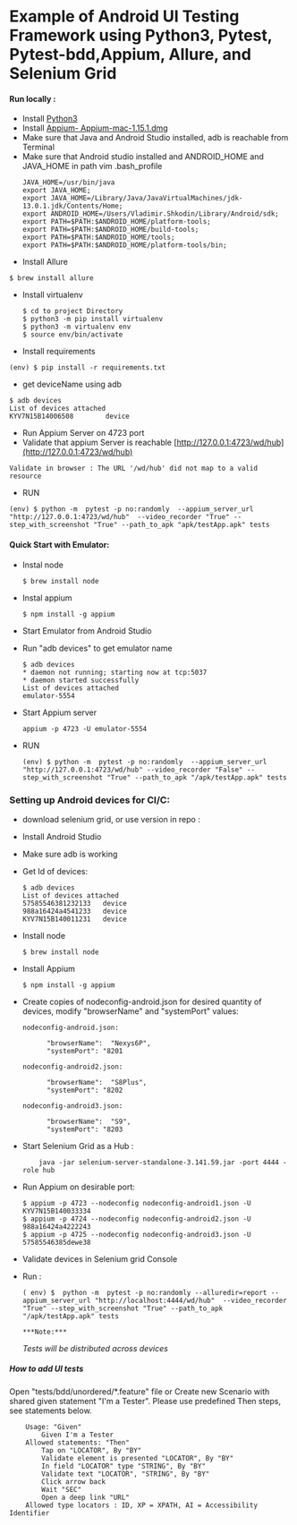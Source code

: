 # Example of Android UI Testing Framework using Python3, Pytest, Pytest-bdd,Appium, Allure, and Selenium Grid
#### Run locally :
* Install [Python3](https://www.python.org/downloads/)
* Install
  [Appium- Appium-mac-1.15.1.dmg](https://github.com/appium/appium-desktop/releases/tag/v1.15.1)
* Make sure that Java and Android Studio installed, adb is reachable
  from Terminal
* Make sure that Android studio installed and ANDROID_HOME and JAVA_HOME
  in path vim .bash_profile
    ```
    JAVA_HOME=/usr/bin/java
    export JAVA_HOME;
    export JAVA_HOME=/Library/Java/JavaVirtualMachines/jdk-13.0.1.jdk/Contents/Home;
    export ANDROID_HOME=/Users/Vladimir.Shkodin/Library/Android/sdk;
    export PATH=$PATH:$ANDROID_HOME/platform-tools;
    export PATH=$PATH:$ANDROID_HOME/build-tools;
    export PATH=$PATH:$ANDROID_HOME/tools;
    export PATH=$PATH:$ANDROID_HOME/platform-tools/bin;
    ```
* Install Allure
```
$ brew install allure
```
* Install virtualenv
    ```
    $ cd to project Directory
    $ python3 -m pip install virtualenv
    $ python3 -m virtualenv env
    $ source env/bin/activate
    ```
* Install requirements
```
(env) $ pip install -r requirements.txt
```
* get deviceName using adb
```
$ adb devices
List of devices attached
KYV7N15B14006508        device
```
* Run Appium Server on 4723 port
* Validate that appium Server is reachable
[http://127.0.0.1:4723/wd/hub](http://127.0.0.1:4723/wd/hub)
```
Validate in browser : The URL '/wd/hub' did not map to a valid resource
```
* RUN
```
(env) $ python -m  pytest -p no:randomly  --appium_server_url "http://127.0.0.1:4723/wd/hub"  --video_recorder "True" --step_with_screenshot "True" --path_to_apk "apk/testApp.apk" tests
```
#### Quick Start with Emulator:
* Instal node
    ```
    $ brew install node  
    ```
* Instal appium
    ```
    $ npm install -g appium
    ```
* Start Emulator from Android Studio

* Run "adb devices" to get emulator name
    ```
    $ adb devices
    * daemon not running; starting now at tcp:5037
    * daemon started successfully
    List of devices attached
    emulator-5554
    ```
* Start Appium server
    ```
    appium -p 4723 -U emulator-5554
    ```
* RUN
    ```
    (env) $ python -m  pytest -p no:randomly  --appium_server_url "http://127.0.0.1:4723/wd/hub" --video_recorder "False" --step_with_screenshot "True" --path_to_apk "/apk/testApp.apk" tests
    ```

### Setting up Android devices for CI/C:

* download selenium grid, or use version in repo :
  [](https://www.selenium.dev/downloads/)

* Install Android Studio

* Make sure adb is working

* Get Id of devices:

    ```
    $ adb devices
    List of devices attached
    57585546381232133	device
    988a16424a4541233	device
    KYV7N15B140011231	device
    ```

* Install node

    ```
    $ brew install node  
    ```

* Install Appium


    ```
    $ npm install -g appium
    ```

* Create copies of nodeconfig-android.json for desired quantity of
  devices, modify  "browserName" and "systemPort" values:


     ```
     nodeconfig-android.json:
     
           "browserName":  "Nexys6P",  
           "systemPort": "8201
           
     nodeconfig-android2.json:
     
           "browserName":  "S8Plus",  
           "systemPort": "8202
           
     nodeconfig-android3.json:
     
           "browserName":  "S9",  
           "systemPort": "8203                      
    ```


*  Start Selenium Grid as a Hub :

    ```
        java -jar selenium-server-standalone-3.141.59.jar -port 4444 -role hub
    ```

* Run Appium on desirable port:

    ```
    $ appium -p 4723 --nodeconfig nodeconfig-android1.json -U KYV7N15B140033334
    $ appium -p 4724 --nodeconfig nodeconfig-android2.json -U 988a16424a4222243
    $ appium -p 4725 --nodeconfig nodeconfig-android3.json -U 57585546385dewe38
    ```

* Validate devices in Selenium grid Console

[](http://localhost:4444/grid/console)

* Run :
  ```
  ( env) $  python -m  pytest -p no:randomly --alluredir=report --appium_server_url "http://localhost:4444/wd/hub"  --video_recorder "True" --step_with_screenshot "True" --path_to_apk "/apk/testApp.apk" tests
  ```
      ***Note:***
  *Tests will be distributed across devices*


##### How to add UI tests
Open "tests/bdd/unordered/*.feature" file or Create new Scenario with
shared given statement "I'm a Tester". Please use predefined Then steps,
see statements below.
```
    Usage: "Given"
        Given I'm a Tester
    Allowed statements: "Then"
        Tap on "LOCATOR", By "BY"
        Validate element is presented "LOCATOR", By "BY"
        In field "LOCATOR" type "STRING", By "BY"
        Validate text "LOCATOR", "STRING", By "BY"
        Click arrow back
        Wait "SEC"
        Open a deep link "URL"
    Allowed type locators : ID, XP = XPATH, AI = Accessibility Identifier
 ```
